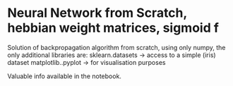 # Neural Network from Scratch, hebbian weight matrices, sigmoid f
Solution of backpropagation algorithm from scratch, using only numpy, the only additional libraries are:
sklearn.datasets -> access to a simple (iris) dataset
matplotlib..pyplot -> for visualisation purposes

Valuable info available in the notebook.
